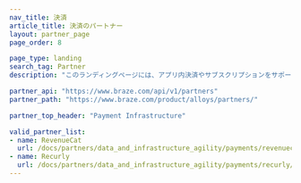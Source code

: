 ```yaml
---
nav_title: 決済
article_title: 決済のパートナー
layout: partner_page
page_order: 8

page_type: landing
search_tag: Partner
description: "このランディングページには、アプリ内決済やサブスクリプションをサポート・管理するインフラをモバイルアプリ開発者に提供するBrazeパートナー（Alloys）のリストが掲載されている。"

partner_api: "https://www.braze.com/api/v1/partners"
partner_path: "https://www.braze.com/product/alloys/partners/"

partner_top_header: "Payment Infrastructure"

valid_partner_list:
- name: RevenueCat
  url: /docs/partners/data_and_infrastructure_agility/payments/revenuecat/
- name: Recurly
  url: /docs/partners/data_and_infrastructure_agility/payments/recurly/
---
```

